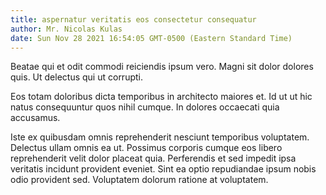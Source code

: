 ```yaml
---
title: aspernatur veritatis eos consectetur consequatur
author: Mr. Nicolas Kulas
date: Sun Nov 28 2021 16:54:05 GMT-0500 (Eastern Standard Time)
---
```

Beatae qui et odit commodi reiciendis ipsum vero. Magni sit dolor dolores quis. Ut delectus qui ut corrupti.

 Eos totam doloribus dicta temporibus in architecto maiores et. Id ut ut hic natus consequuntur quos nihil cumque. In dolores occaecati quia accusamus.

 Iste ex quibusdam omnis reprehenderit nesciunt temporibus voluptatem. Delectus ullam omnis ea ut. Possimus corporis cumque eos libero reprehenderit velit dolor placeat quia. Perferendis et sed impedit ipsa veritatis incidunt provident eveniet. Sint ea optio repudiandae ipsum nobis odio provident sed. Voluptatem dolorum ratione at voluptatem.
